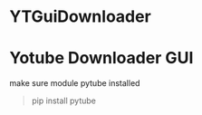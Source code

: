 # YTGuiDownloader
<h1>Yotube Downloader GUI</h1>

make sure module pytube installed

> pip install pytube

